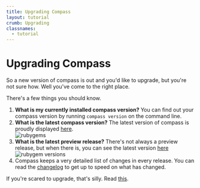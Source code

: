 ```yaml
---
title: Upgrading Compass
layout: tutorial
crumb: Upgrading
classnames:
  - tutorial
---
```

Upgrading Compass
=================
So a new version of compass is out and you'd like to upgrade, but you're not sure how.
Well you've come to the right place.

There's a few things you should know.

1. **What is my currently installed compass version?**
   You can find out your compass version by running `compass version`
   on the command line.
2. **What is the latest compass version?**
   The latest version of compass is proudly displayed [here](https://rubygems.org/gems/compass).
   <br>
   ![rubygems](http://img.skitch.com/20101116-xkd9mtmqearh5mwhca33pa5yyy.png)
3. **What is the latest preview release?** There's not always a preview release,
   but when there is, you can see the latest version [here](https://rubygems.org/gems/compass)
   <br>
   ![rubygem versions](http://img.skitch.com/20101116-d3j5hf8ishb9x5249et8b6i23i.png)
4. Compass keeps a very detailed list of changes in every release. You can read
   the [changelog](/CHANGELOG/) to get up to speed on what has changed.

If you're scared to upgrade, that's silly. Read [this](./im-scared/).